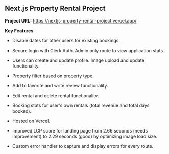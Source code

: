 ## Next.js Property Rental Project

**Project URL:**
https://nextjs-property-rental-project.vercel.app/

**Key Features**

- Disable dates for other users for existing bookings. 
- Secure login with Clerk Auth. Admin only route to view application stats. 
- Users can create and update profile. Image upload and update functionality. 
- Property filter based on property type.
- Add to favorite and write review functionality.
- Edit rental and delete rental functionality.
- Booking stats for user's own rentals (total revenue and total days booked).
- Hosted on Vercel.

- Improved LCP score for landing page from 2.66 seconds (needs improvement) to 2.29 seconds (good) by optimizing image load size.
- Custom error handler to capture and display errors for every route. 



